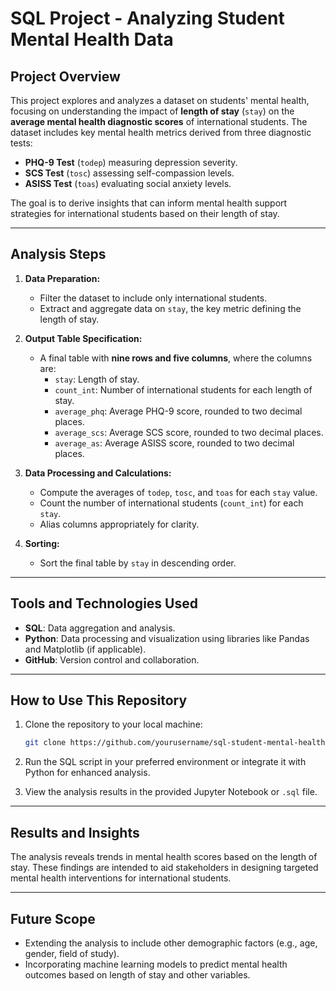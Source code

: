 # SQL Project - Analyzing Student Mental Health Data

## Project Overview

This project explores and analyzes a dataset on students' mental health, focusing on understanding the impact of **length of stay** (`stay`) on the **average mental health diagnostic scores** of international students. The dataset includes key mental health metrics derived from three diagnostic tests: 

- **PHQ-9 Test** (`todep`) measuring depression severity.
- **SCS Test** (`tosc`) assessing self-compassion levels.
- **ASISS Test** (`toas`) evaluating social anxiety levels.

The goal is to derive insights that can inform mental health support strategies for international students based on their length of stay.

---

## Analysis Steps

1. **Data Preparation:**
   - Filter the dataset to include only international students.
   - Extract and aggregate data on `stay`, the key metric defining the length of stay.

2. **Output Table Specification:**
   - A final table with **nine rows and five columns**, where the columns are:
     - `stay`: Length of stay.
     - `count_int`: Number of international students for each length of stay.
     - `average_phq`: Average PHQ-9 score, rounded to two decimal places.
     - `average_scs`: Average SCS score, rounded to two decimal places.
     - `average_as`: Average ASISS score, rounded to two decimal places.

3. **Data Processing and Calculations:**
   - Compute the averages of `todep`, `tosc`, and `toas` for each `stay` value.
   - Count the number of international students (`count_int`) for each `stay`.
   - Alias columns appropriately for clarity.

4. **Sorting:**
   - Sort the final table by `stay` in descending order.

---

## Tools and Technologies Used

- **SQL**: Data aggregation and analysis.
- **Python**: Data processing and visualization using libraries like Pandas and Matplotlib (if applicable).
- **GitHub**: Version control and collaboration.

---

## How to Use This Repository

1. Clone the repository to your local machine:
   ```bash
   git clone https://github.com/yourusername/sql-student-mental-health.git
   ```
2. Run the SQL script in your preferred environment or integrate it with Python for enhanced analysis.

3. View the analysis results in the provided Jupyter Notebook or `.sql` file.

---

## Results and Insights

The analysis reveals trends in mental health scores based on the length of stay. These findings are intended to aid stakeholders in designing targeted mental health interventions for international students.

---

## Future Scope

- Extending the analysis to include other demographic factors (e.g., age, gender, field of study).
- Incorporating machine learning models to predict mental health outcomes based on length of stay and other variables.
